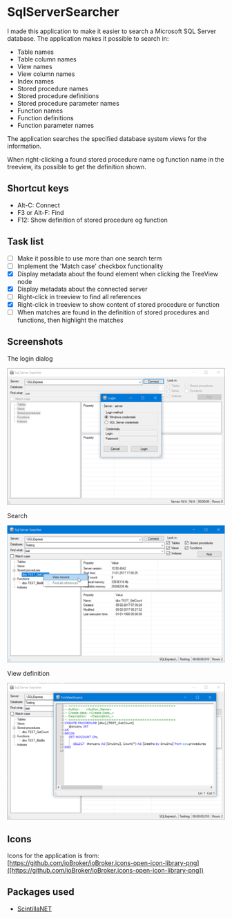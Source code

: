 SqlServerSearcher
====

I made this application to make it easier to search a Microsoft SQL Server database. The application makes it possible to search in:

* Table names
* Table column names
* View names
* View column names
* Index names
* Stored procedure names
* Stored procedure definitions
* Stored procedure parameter names
* Function names
* Function definitions
* Function parameter names

The application searches the specified database system views for the information.

When right-clicking a found stored procedure name og function name in the treeview, its possible to get the definition shown.

Shortcut keys
----

* Alt-C: Connect
* F3 or Alt-F: Find
* F12: Show definition of stored procedure og function

Task list
----

- [ ] Make it possible to use more than one search term
- [ ] Implement the 'Match case' checkbox functionality
- [x] Display metadata about the found element when clicking the TreeView node
- [x] Display metadata about the connected server
- [ ] Right-click in treeview to find all references
- [x] Right-click in treeview to show content of stored procedure or function
- [ ] When matches are found in the definition of stored procedures and functions, then highlight the matches

Screenshots
----

The login dialog

![logindialog](Screenshots/LoginDialog.png)

Search

![search](Screenshots/Search.png)

View definition

![search](Screenshots/ViewSource.png)

Icons
----

Icons for the application is from: [https://github.com/ioBroker/ioBroker.icons-open-icon-library-png]([https://github.com/ioBroker/ioBroker.icons-open-icon-library-png])

Packages used
----

* [ScintillaNET](https://github.com/jacobslusser/ScintillaNET)
